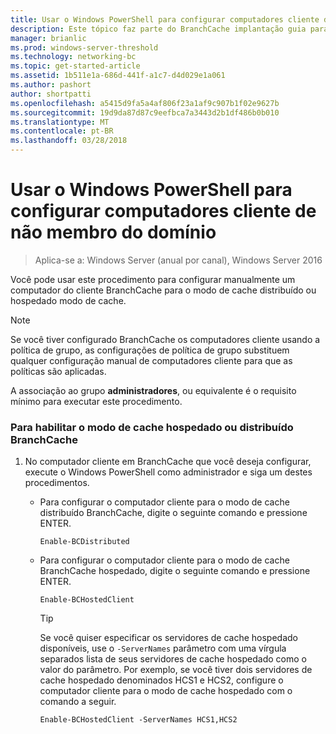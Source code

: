 ```yaml
---
title: Usar o Windows PowerShell para configurar computadores cliente de não membro do domínio
description: Este tópico faz parte do BranchCache implantação guia para Windows Server 2016, que demonstra como implantar BranchCache nos modos de cache hospedado e distribuídos para otimizar o uso de largura de banda WAN em filiais
manager: brianlic
ms.prod: windows-server-threshold
ms.technology: networking-bc
ms.topic: get-started-article
ms.assetid: 1b511e1a-686d-441f-a1c7-d4d029e1a061
ms.author: pashort
author: shortpatti
ms.openlocfilehash: a5415d9fa5a4af806f23a1af9c907b1f02e9627b
ms.sourcegitcommit: 19d9da87d87c9eefbca7a3443d2b1df486b0b010
ms.translationtype: MT
ms.contentlocale: pt-BR
ms.lasthandoff: 03/28/2018
---
```

# <a name="use-windows-powershell-to-configure-non-domain-member-client-computers"></a>Usar o Windows PowerShell para configurar computadores cliente de não membro do domínio

>Aplica-se a: Windows Server (anual por canal), Windows Server 2016

Você pode usar este procedimento para configurar manualmente um computador do cliente BranchCache para o modo de cache distribuído ou hospedado modo de cache.  
  
> [!NOTE]  
> Se você tiver configurado BranchCache os computadores cliente usando a política de grupo, as configurações de política de grupo substituem qualquer configuração manual de computadores cliente para que as políticas são aplicadas.  
  
A associação ao grupo **administradores**, ou equivalente é o requisito mínimo para executar este procedimento.  
  
### <a name="to-enable-branchcache-distributed-or-hosted-cache-mode"></a>Para habilitar o modo de cache hospedado ou distribuído BranchCache  
  
1.  No computador cliente em BranchCache que você deseja configurar, execute o Windows PowerShell como administrador e siga um destes procedimentos.  
  
    -   Para configurar o computador cliente para o modo de cache distribuído BranchCache, digite o seguinte comando e pressione ENTER.  
  
        `Enable-BCDistributed`  
  
    -   Para configurar o computador cliente para o modo de cache BranchCache hospedado, digite o seguinte comando e pressione ENTER.  
  
        `Enable-BCHostedClient`  
  
        > [!TIP]  
        > Se você quiser especificar os servidores de cache hospedado disponíveis, use o `-ServerNames` parâmetro com uma vírgula separados lista de seus servidores de cache hospedado como o valor do parâmetro. Por exemplo, se você tiver dois servidores de cache hospedado denominados HCS1 e HCS2, configure o computador cliente para o modo de cache hospedado com o comando a seguir.  
        >   
        > `Enable-BCHostedClient -ServerNames HCS1,HCS2`  
  


